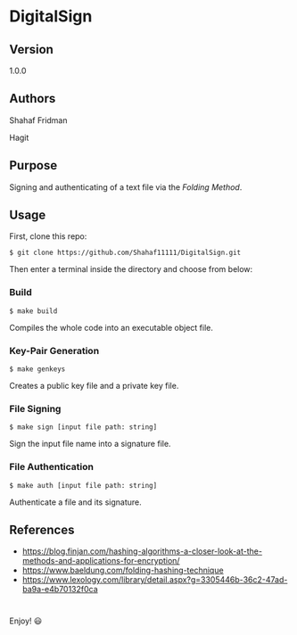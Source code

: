 # DigitalSign

## Version
1.0.0

## Authors

Shahaf Fridman

Hagit 


## Purpose

Signing and authenticating of a text file via the *Folding Method*.

## Usage
First, clone this repo:

```$ git clone https://github.com/Shahaf11111/DigitalSign.git```

Then enter a terminal inside the directory and choose from below:

### Build
```$ make build```

Compiles the whole code into an executable object file.

### Key-Pair Generation 
```$ make genkeys```

Creates a public key file and a private key file.

### File Signing 
```$ make sign [input file path: string]```

Sign the input file name into a signature file.

### File Authentication 
```$ make auth [input file path: string]```

Authenticate a file and its signature.

## References
- https://blog.finjan.com/hashing-algorithms-a-closer-look-at-the-methods-and-applications-for-encryption/
- https://www.baeldung.com/folding-hashing-technique
- https://www.lexology.com/library/detail.aspx?g=3305446b-36c2-47ad-ba9a-e4b70132f0ca

#
Enjoy! :smiley:
